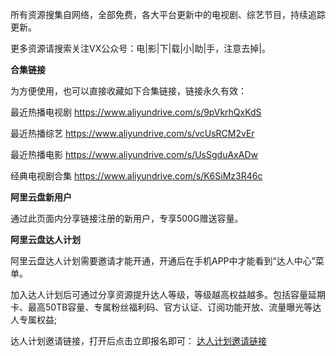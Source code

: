 所有资源搜集自网络，全部免费，各大平台更新中的电视剧、综艺节目，持续追踪更新。

更多资源请搜索关注VX公众号：电|影|下|载|小|助|手，注意去掉|。

**合集链接**

为方便使用，也可以直接收藏如下合集链接，链接永久有效：

最近热播电视剧  https://www.aliyundrive.com/s/9pVkrhQxKdS 

最近热播综艺    https://www.aliyundrive.com/s/vcUsRCM2vEr 

最近热播电影    https://www.aliyundrive.com/s/UsSgduAxADw

经典电视剧合集  https://www.aliyundrive.com/s/K6SiMz3R46c

**阿里云盘新用户**

通过此页面内分享链接注册的新用户，专享500G赠送容量。

**阿里云盘达人计划**

阿里云盘达人计划需要邀请才能开通，开通后在手机APP中才能看到“达人中心”菜单。

加入达人计划后可通过分享资源提升达人等级，等级越高权益越多。包括容量延期卡、最高50TB容量、专属粉丝福利码、官方认证、订阅功能开放、流量曝光等达人专属权益;

达人计划邀请链接，打开后点击立即报名即可：
[达人计划邀请链接](https://pages.aliyundrive.com/mobile-page/web/signup.html?code=b03f709)

